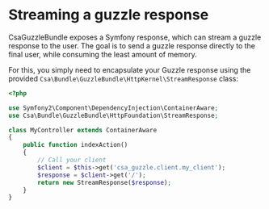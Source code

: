 Streaming a guzzle response
===========================

CsaGuzzleBundle exposes a Symfony response, which can stream a guzzle response to the user.
The goal is to send a guzzle response directly to the final user, while consuming the least amount of memory.

For this, you simply need to encapsulate your Guzzle response using the provided `Csa\Bundle\GuzzleBundle\HttpKernel\StreamResponse` class:

```php
<?php

use Symfony2\Component\DependencyInjection\ContainerAware;
use Csa\Bundle\GuzzleBundle\HttpFoundation\StreamResponse;

class MyController extends ContainerAware
{
    public function indexAction()
    {
        // Call your client
        $client = $this->get('csa_guzzle.client.my_client');
        $response = $client->get('/');
        return new StreamResponse($response);
    }
}
```
